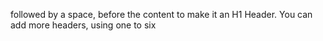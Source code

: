 followed by a space, before the content to make it an H1 Header. You can add more headers, using one to six 
